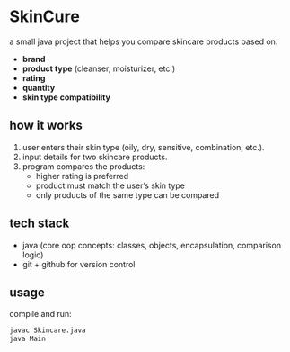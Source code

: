 # SkinCure

a small java project that helps you compare skincare products based on:
- **brand**
- **product type** (cleanser, moisturizer, etc.)
- **rating**
- **quantity**
- **skin type compatibility**

## how it works
1. user enters their skin type (oily, dry, sensitive, combination, etc.).
2. input details for two skincare products.
3. program compares the products:
   - higher rating is preferred
   - product must match the user’s skin type
   - only products of the same type can be compared

## tech stack
- java (core oop concepts: classes, objects, encapsulation, comparison logic)
- git + github for version control

## usage
compile and run:
```bash
javac Skincare.java
java Main
